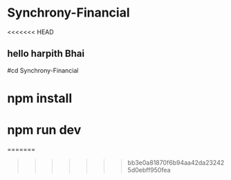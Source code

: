 # Synchrony-Financial
<<<<<<< HEAD

## hello harpith Bhai

#cd Synchrony-Financial
# npm install
# npm run dev
=======
>>>>>>> bb3e0a81870f6b94aa42da232425d0ebff950fea

